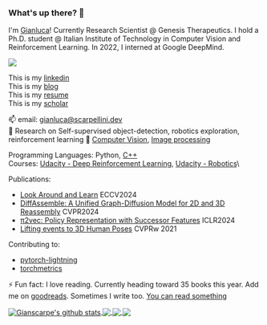 ### What's up there? 👋

I'm [Gianluca](https://blog.scarpellini.dev)! Currently Research Scientist @ Genesis Therapeutics.
I hold a Ph.D. student @ Italian Institute of Technology in Computer Vision and Reinforcement Learning. In 2022, I interned at Google DeepMind. 

![](https://visitor-badge.glitch.me/badge?page_id=gianscarpe.gianscarpe)

This is my [linkedin](https://www.linkedin.com/in/gianlucascarpellini/)\
This is my [blog](https://blog.scarpellini.dev)\
This is my [resume](https://scarpellini.dev/scarpellini_cv.pdf)\
This is my [scholar](https://scholar.google.com/citations?user=Wlye2XUAAAAJ&hl=it&oi=ao)

📫 email: gianluca@scarpellini.dev\
🔭 Research on Self-supervised object-detection, robotics exploration, reinforcement learning
🌱 [Computer Vision](https://github.com/gianscarpe/computer_vision_szeliski), [Image processing](https://github.com/gianscarpe/chess_detection)

Programming Languages: Python, [C++](https://github.com/gianscarpe/cpp_primer)\
Courses: [Udacity - Deep Reinforcement Learning](https://github.com/gianscarpe/udacity_deep_reinforcement_learning), [Udacity - Robotics](https://github.com/gianscarpe/udacity_sensor_fusion)\

Publications:
- [Look Around and Learn](https://github.com/IIT-PAVIS/Look_Around_And_Learn) ECCV2024
- [DiffAssemble: A Unified Graph-Diffusion Model for 2D and 3D Reassembly](https://iit-pavis.github.io/DiffAssemble/) CVPR2024
- [π2vec: Policy Representation with Successor Features](https://openreview.net/pdf?id=o5Bqa4o5Mi) ICLR2024
- [Lifting events to 3D Human Poses](https://github.com/IIT-PAVIS/lifting_events_to_3d_hpe) CVPRw 2021

Contributing to: 
- [pytorch-lightning](https://github.com/PyTorchLightning/pytorch-lightning)
- [torchmetrics](https://github.com/PyTorchLightning/metrics)

⚡ Fun fact: I love reading. Currently heading toward 35 books this year. Add me on [goodreads](https://www.goodreads.com/user/show/123225277-gianscarpe). Sometimes I write too. [You can read something](https://blog.scarpellini.dev/short-stories/)

<a href="https://github.com/gianscarpe/github-readme-stats">
  <img align="center" src="https://github-readme-stats.vercel.app/api?username=gianscarpe&show_icons=true&include_all_commits=true&theme=radical" alt="Gianscarpe's github stats" />
</a>
<a href="https://github.com/gianscarpe">

  <img align="center" src="https://github-readme-stats.vercel.app/api/top-langs/?username=gianscarpe&layout=compact&theme=radical&hide=jupyter%20notebook,html,css,tex" />
</a>

<a href="https://github.com/IIT-PAVIS/lifting_events_to_3d_hpe">
  <img align="center" src="https://github-readme-stats.vercel.app/api/pin/?username=gianscarpe&repo=event-based-monocular-hpe&theme=radical" />
</a>    

<a href="https://github.com/gianscarpe/resume">
  <img align="center" src="https://github-readme-stats.vercel.app/api/pin/?username=gianscarpe&repo=resume&theme=radical" />
</a>    
